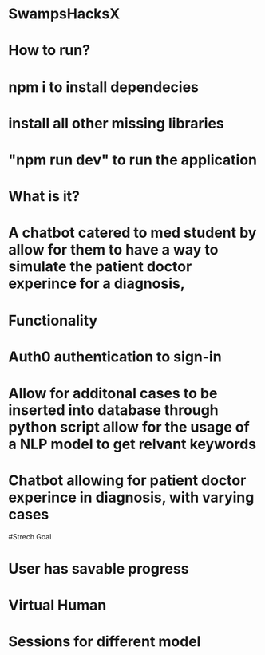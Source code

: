 # SwampsHacksX
# How to run?
# npm i to install dependecies
# install all other missing libraries
# "npm run dev" to run the application

# What is it?
# A chatbot catered to med student by allow for them to have a way to simulate the patient doctor experince for a diagnosis, 

# Functionality
# Auth0 authentication to sign-in
# Allow for additonal cases to be inserted into database through python script allow for the usage of a NLP model to get relvant keywords
# Chatbot allowing for patient doctor experince in diagnosis, with varying cases

#Strech Goal
# User has savable progress
# Virtual Human
# Sessions for different model
